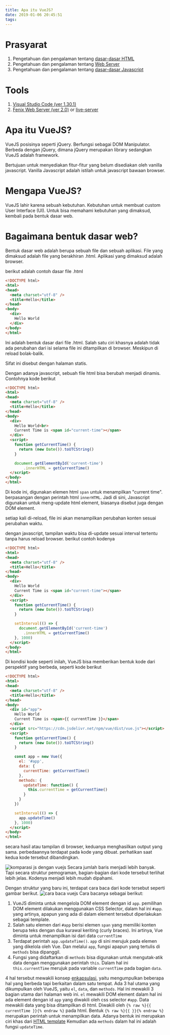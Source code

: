 ```yaml
---
title: Apa itu VueJS?
date: 2019-01-06 20:45:51
tags:
---
```


# Prasyarat
1. Pengetahuan dan pengalaman tentang [dasar-dasar HTML](https://www.w3schools.com/html/html_basic.asp)
2. Pengetahuan dan pengalaman tentang [Web Server](https://developer.mozilla.org/en-US/docs/Learn/Common_questions/What_is_a_web_server)
3. Pengetahuan dan pengalaman tentang [dasar-dasar Javascript](http://rachelnabors.com/javascript-for-designers/)

# Tools
1. [Visual Studio Code (ver 1.30.1)](https://code.visualstudio.com/)
2. [Fenix Web Server (ver 2.0)](http://fenixwebserver.com/) or [live-server](https://www.npmjs.com/package/live-server)

# Apa itu VueJS?

VueJS posisinya seperti jQuery. Berfungsi sebagai DOM Manipulator.
Berbeda dengan jQuery, dimana jQuery merupakan library sedangkan VueJS adalah framework.

Bertujuan untuk menyediakan fitur-fitur yang belum disediakan oleh vanilla javascript.
Vanilla Javascript adalah istilah untuk javascript bawaan browser.

# Mengapa VueJS?
VueJS lahir karena sebuah kebutuhan. Kebutuhan untuk membuat custom User Interface (UI). Untuk bisa memahami kebutuhan yang dimaksud, kembali pada bentuk dasar web.

# Bagaimana bentuk dasar web?
Bentuk dasar web adalah berupa sebuah file dan sebuah aplikasi.
File yang dimaksud adalah file yang berakhiran .html.
Aplikasi yang dimaksud adalah browser.

berikut adalah contoh dasar file .html

```html index.html
<!DOCTYPE html>
<html>
<head>
  <meta charset="utf-8" />
  <title>Hello</title>
</head>
<body>
  <div>
    Hello World
  </div>
</body>
</html>
```

Ini adalah bentuk dasar dari file .html. Salah satu ciri khasnya adalah tidak ada perubahan dari isi selama file ini ditampilkan di browser. Meskipun di reload bolak-balik.

Sifat ini disebut dengan halaman statis.

Dengan adanya javascript, sebuah file html bisa berubah menjadi dinamis. Contohnya kode berikut
```html current-time.html
<!DOCTYPE html>
<html>
<head>
  <meta charset="utf-8" />
  <title>Hello</title>
</head>
<body>
  <div>
    Hello World<br>
    Current Time is <span id="current-time"></span>
  </div>
  <script>
    function getCurrentTime() {
      return (new Date()).toUTCString()
    }

    document.getElementById('current-time')
        .innerHTML = getCurrentTime()
  </script>
</body>
</html>
```

Di kode ini, digunakan elemen html `span` untuk menampilkan "current time". berpasangan dengan perintah html `innerHTML`. Jadi di sini, Javascript digunakan untuk meng-update html element, biasanya disebut juga dengan DOM element.

setiap kali di-reload, file ini akan menampilkan perubahan konten sesuai perubahan waktu.

dengan javascript, tampilan waktu bisa di-update sesuai interval tertentu tanpa harus reload browser.
berikut contoh kodenya
```html current-time-auto-update.html
<!DOCTYPE html>
<html>
<head>
  <meta charset="utf-8" />
  <title>Hello</title>
</head>
<body>
  <div>
    Hello World
    Current Time is <span id="current-time"></span>
  </div>
  <script>
    function getCurrentTime() {
      return (new Date()).toUTCString()
    }

    setInterval(() => {
      document.getElementById('current-time')
        .innerHTML = getCurrentTime()
    }, 1000)
  </script>
</body>
</html>
```

Di kondisi kode seperti inilah, VueJS bisa memberikan bentuk kode dari perspektif yang berbeda, seperti kode berikut
```html current-time-vuejs.html
<!DOCTYPE html>
<html>
<head>
  <meta charset="utf-8" />
  <title>Hello</title>
</head>
<body>
  <div id="app">
    Hello World
    Current Time is <span>{{ currentTime }}</span>
  </div>
  <script src="https://cdn.jsdelivr.net/npm/vue/dist/vue.js"></script>
  <script>
    function getCurrentTime() {
      return (new Date()).toUTCString()
    }

    const app = new Vue({
      el: '#app',
      data: {
        currentTime: getCurrentTime()
      },
      methods: {
        updateTime: function() {
          this.currentTime = getCurrentTime()
        } 
      }
    })

    setInterval(() => {
      app.updateTime()
    }, 1000)
  </script>
</body>
</html>
```

secara hasil atau tampilan di browser, keduanya menghasilkan output yang sama.
perbedaannya terdapat pada kode yang dibuat. perhatikan saat kedua kode tersebut dibandingkan.

![komparasi js dengan vuejs](js-vs-vuejs.png)
Secara jumlah baris menjadi lebih banyak. Tapi secara struktur pemograman, bagian-bagian dari kode tersebut terlihat lebih jelas. Kodenya menjadi lebih mudah dipahami.

Dengan struktur yang baru ini, terdapat cara baca dari kode tersebut seperti gambar berikut.
![cara baca vuejs](cara-baca-vuejs.png)
Cara bacanya sebagai berikut:
1. VueJS diminta untuk mengelola DOM element dengan id `app`.
  pemilihan DOM element dilakukan menggunakan CSS Selector, dalam hal ini `#app`. yang artinya, apapun yang ada di dalam element tersebut diperlakukan sebagai template.
2. Salah satu elemen dari `#app` berisi elemen `span` yang memiliki konten berupa teks dengan dua kurawal keriting (curly braces). Ini artinya, Vue diminta untuk menampilkan isi dari data `currentTime`
3. Terdapat perintah `app.updateTime()`. `app` di sini merujuk pada elemen yang dikelola oleh Vue. Dan melalui `app`, fungsi apapun yang tertulis di `methods` bisa dipanggil.
4. Fungsi yang didaftarkan di `methods` bisa digunakan untuk mengutak-atik data dengan menggunakan perintah `this`. Dalam hal ini `this.currentTime` merujuk pada variable `currentTime` pada bagian `data`.

4 hal tersebut mewakili konsep [enkapsulasi][encapsulation], yaitu mengumpulkan beberapa hal yang berbeda tapi berkaitan dalam satu tempat. Ada 3 hal utama yang dikumpulkan oleh VueJS, yaitu `el`, `data`, dan `methods`. Hal ini mewakili 3 bagian utama dari halaman web ini. `el` mewakili DOM element dalam hal ini ada element dengan id `app` yang diwakili oleh css selector `#app`. Data mewakili data yang bisa ditampilkan di html. Diwakili oleh `{% raw %}{{ currentTime }}{% endraw %}` pada html. Bentuk `{% raw %}{{ }}{% endraw %}` merupakan perintah untuk menampilkan data. Adanya bentuk ini merupakan ciri khas dari [HTML template][html-templating] Kemudian ada `methods` dalam hal ini adalah fungsi `updateTime`.

[html-templating]: https://colorlib.com/wp/top-templating-engines-for-javascript/
[encapsulation]: https://www.thoughtco.com/data-encapsulation-2034263